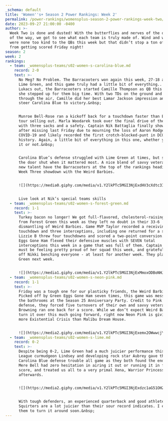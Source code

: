 ```yaml
---
_schema: default
title: 'Women''s+ Season 2 Power Rankings: Week 2'
permalink: /power-rankings/womensplus-season-2-power-rankings-week-two/
date: 2023-09-27 21:00:00 -0400
author: >-
  Week Two is done and dusted! With the butterflies and nerves of the opener out
  of the way, we got to see what each team is truly made of. Wind and weather
  were none too kind to the QBs this week but that didn’t stop a ton of points
  from getting scored Friday night!
season: 2
week: 2
rankings:
  - team: _womensplus-teams/s02-women-s-carolina-blue.md
    record: 2-0
    text: >-
      No Meg? No Problem. The Barracooters won again this week, 27-18 against
      Lime Green, and this game truly had a little bit of everything.. With Meg
      Lukacs out, the Barracooters started Camille Thompson as QB this week, and
      she stepped up for them big time. With two TDs on the ground and one
      through the air, Camille did her best Lamar Jackson impression and helped
      steer Carolina Blue to victory.&nbsp;


      Munroe Bell-Rose ran a kickoff back for a touchdown faster than Beyonce’s
      tour selling out. Marla Woodarek took over the final drive of the game
      with three sacks and a safety. Captain Nik Battaglia finally showed up
      after missing last Friday due to mourning the loss of Aaron Rodgers
      COVID-19 and likely recorded the first crotch-blocked-punt in DCGFFL
      history. Again, a little bit of everything in this one, whether you wanted
      it or not.&nbsp;


      Carolina Blue’s defense struggled with Lime Green at times, but slammed
      the door shut when it mattered most. A nice blend of savvy veterans and
      new talent have the Barracooters at the top of the rankings heading into a
      Week Three showdown with the Weird Barbies.


      ![](https://media0.giphy.com/media/v1.Y2lkPTc5MGI3NjExdHV3cXdtc3I2YnRzYWE1Z3owYzY5amlzMjhtaDNwNjZibDVsZngycyZlcD12MV9pbnRlcm5hbF9naWZfYnlfaWQmY3Q9Zw/l3vRi0fRZTl1J2SfC/giphy.gif)


      Live look at Nik’s special teams skills
  - team: _womensplus-teams/s02-women-s-forest-green.md
    record: 1-1
    text: >-
      Turkey bacon no longer! We got full-flavored, cholesterol-raising bacon
      from Forest Green this week as they left no doubt in their 33-6
      dismantling of Weird Barbies. Game MVP Taylor recorded a receiving
      touchdown and three interceptions, including one returned for a score. QB
      Lizzie B threw four touchdowns and scored a two-point conversion. Green
      Eggs Gone Ham flexed their defensive muscles with SEVEN total
      interceptions this week in a game that was full of them. Captain Sam Cline
      must be feeling pretty proud of her squad this week, and grateful to stave
      off Nikki benching everyone - at least for another week. They play Lime
      Green next week.


      ![](https://media1.giphy.com/media/v1.Y2lkPTc5MGI3NjExMmoxODBoNHJzcGZqZTJ6ZHdybWs3M284Y2xoNmlpMHg1NmUxZ3E4eCZlcD12MV9pbnRlcm5hbF9naWZfYnlfaWQmY3Q9Zw/kHy3oajUgi4Ga0rAEY/giphy.gif)
  - team: _womensplus-teams/s02-women-s-neon-pink.md
    record: 1-1
    text: >-
      Friday was a tough one for our plasticky friends, the Weird Barbies.
      Picked off by Green Eggs Gone Ham seven times, this game was messier than
      the bathrooms at the Season 25 Anniversary Party. Credit to Pink’s
      defense, they forced five turnovers of their own and savvy veteran Rachel
      Browning ran one back for a score. While we don’t expect Weird Barbies to
      turn it over this much going forward, right now Neon Pink is giving a lot
      more Existential Crisis than Malibu Dream House.


      ![](https://media2.giphy.com/media/v1.Y2lkPTc5MGI3NjExemx2OWwwcjYwZnRzcnczZzA2N3dhcG91MjNhaTZxdjRhanBnMmQ2aiZlcD12MV9pbnRlcm5hbF9naWZfYnlfaWQmY3Q9Zw/rLNRhImy407URFIDnX/giphy.gif)
  - team: _womensplus-teams/s02-women-s-lime.md
    record: 0-2
    text: >-
      Despite being 0-2, Lime Green had a much juicier performance this week.
      League curmudgeon Lindsey and developing rock star Aubrey gave the
      Carolina Blue defense trouble all game as they both found the endzone. QB
      Mere Bell had zero hesitation in airing it out or running it in for a
      score, and treated us all to a very primal Xena, Warrior Princess scream
      afterwards.


      ![](https://media2.giphy.com/media/v1.Y2lkPTc5MGI3NjExdzc1aG51OHZpZXh4ZDJlazVyc2p6ZzR3eHhzMG9lYTIyN3g0dGk4ZiZlcD12MV9pbnRlcm5hbF9naWZfYnlfaWQmY3Q9Zw/o6Oks8glW6AzC/giphy.gif)


      With tough defenders, an experienced quarterback and good athletes, these
      Squirters are a lot juicier than their sour record indicates. I expect
      them to turn it around soon.&nbsp;
---
```

